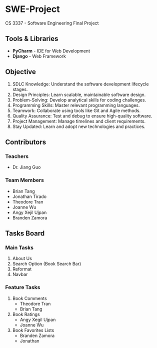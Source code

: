 # SWE-Project
CS 3337 - Software Engineering Final Project

## Tools & Libraries
- **PyCharm** - IDE for Web Development
- **Django** - Web Framework

## Objective
1. SDLC Knowledge: Understand the software development lifecycle stages.
2. Design Principles: Learn scalable, maintainable software design.
3. Problem-Solving: Develop analytical skills for coding challenges.
4. Programming Skills: Master relevant programming languages.
5. Teamwork: Collaborate using tools like Git and Agile methods.
6. Quality Assurance: Test and debug to ensure high-quality software.
7. Project Management: Manage timelines and client requirements.
8. Stay Updated: Learn and adopt new technologies and practices.

## Contributors
### Teachers
- Dr. Jiang Guo

### Team Members
- Brian Tang
- Jonathan Tirado
- Theodore Tran
- Joanne Wu
- Angy Xejil Ujpan
- Branden Zamora

## Tasks Board
### Main Tasks
1. About Us
2. Search Option (Book Search Bar)
3. Reformat
4. Navbar

### Feature Tasks
1. Book Comments
    - Theodore Tran
    - Brian Tang 
2. Book Ratings
    - Angy Xegil Ujpan
    - Joanne Wu
3. Book Favorites Lists
    - Branden Zamora
    - Jonathan